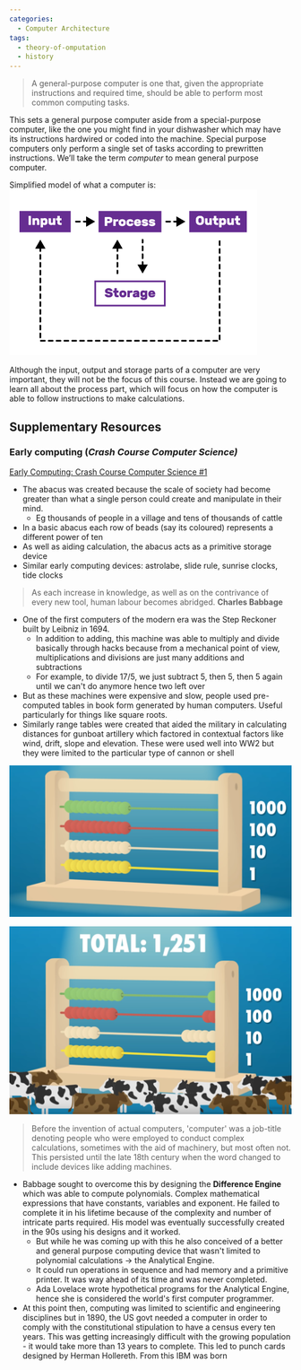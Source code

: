 ```yaml
---
categories:
  - Computer Architecture
tags:
  - theory-of-omputation
  - history
---
```


> A general-purpose computer is one that, given the appropriate instructions and required time, should be able to perform most common computing tasks.

This sets a general purpose computer aside from a special-purpose computer, like the one you might find in your dishwasher which may have its instructions hardwired or coded into the machine. Special purpose computers only perform a single set of tasks according to prewritten instructions. We’ll take the term _computer_ to mean general purpose computer.

Simplified model of what a computer is:
![1.4-Input-Process-Output.png](../img/1.4-Input-Process-Output.png)

Although the input, output and storage parts of a computer are very important, they will not be the focus of this course. Instead we are going to learn all about the process part, which will focus on how the computer is able to follow instructions to make calculations.

## **Supplementary Resources**

### Early computing (_Crash Course Computer Science)_

[Early Computing: Crash Course Computer Science #1](https://www.youtube.com/watch?v=O5nskjZ_GoI)

- The abacus was created because the scale of society had become greater than what a single person could create and manipulate in their mind.
  - Eg thousands of people in a village and tens of thousands of cattle
- In a basic abacus each row of beads (say its coloured) represents a different power of ten
- As well as aiding calculation, the abacus acts as a primitive storage device
- Similar early computing devices: astrolabe, slide rule, sunrise clocks, tide clocks

> As each increase in knowledge, as well as on the contrivance of every new tool, human labour becomes abridged. **Charles Babbage**

- One of the first computers of the modern era was the Step Reckoner built by Leibniz in 1694.
  - In addition to adding, this machine was able to multiply and divide basically through hacks because from a mechanical point of view, multiplications and divisions are just many additions and subtractions
  - For example, to divide 17/5, we just subtract 5, then 5, then 5 again until we can't do anymore hence two left over
- But as these machines were expensive and slow, people used pre-computed tables in book form generated by human computers. Useful particularly for things like square roots.
- Similarly range tables were created that aided the military in calculating distances for gunboat artillery which factored in contextual factors like wind, drift, slope and elevation. These were used well into WW2 but they were limited to the particular type of cannon or shell

![Screenshot_2020-08-09_at_21.32.54 1.png](../img/Screenshot_2020-08-09_at_21.32.54%201.png)

![Screenshot_2020-08-09_at_21.34.48.png](../img/Screenshot_2020-08-09_at_21.34.48.png)

> Before the invention of actual computers, 'computer' was a job-title denoting people who were employed to conduct complex calculations, sometimes with the aid of machinery, but most often not. This persisted until the late 18th century when the word changed to include devices like adding machines.

- Babbage sought to overcome this by designing the **Difference Engine** which was able to compute polynomials. Complex mathematical expressions that have constants, variables and exponent. He failed to complete it in his lifetime because of the complexity and number of intricate parts required. His model was eventually successfully created in the 90s using his designs and it worked.
  - But while he was coming up with this he also conceived of a better and general purpose computing device that wasn't limited to polynomial calculations → the Analytical Engine.
  - It could run operations in sequence and had memory and a primitive printer. It was way ahead of its time and was never completed.
  - Ada Lovelace wrote hypothetical programs for the Analytical Engine, hence she is considered the world's first computer programmer.
- At this point then, computing was limited to scientific and engineering disciplines but in 1890, the US govt needed a computer in order to comply with the constitutional stipulation to have a census every ten years. This was getting increasingly difficult with the growing population - it would take more than 13 years to complete. This led to punch cards designed by Herman Hollereth. From this IBM was born
